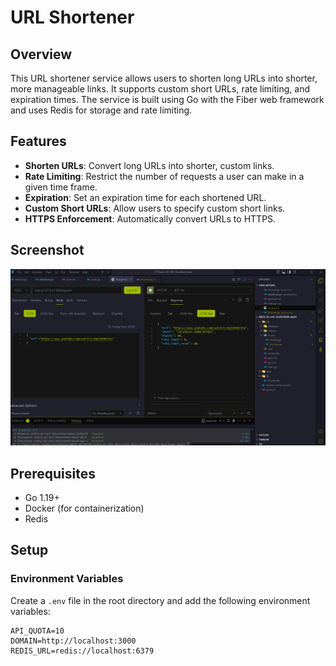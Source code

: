 # URL Shortener

## Overview

This URL shortener service allows users to shorten long URLs into shorter, more manageable links. It supports custom short URLs, rate limiting, and expiration times. The service is built using Go with the Fiber web framework and uses Redis for storage and rate limiting.

## Features

- **Shorten URLs**: Convert long URLs into shorter, custom links.
- **Rate Limiting**: Restrict the number of requests a user can make in a given time frame.
- **Expiration**: Set an expiration time for each shortened URL.
- **Custom Short URLs**: Allow users to specify custom short links.
- **HTTPS Enforcement**: Automatically convert URLs to HTTPS.

## Screenshot

![Application Screenshot](/assets/Screenshot.png) 

## Prerequisites

- Go 1.19+
- Docker (for containerization)
- Redis

## Setup

### Environment Variables

Create a `.env` file in the root directory and add the following environment variables:

```env
API_QUOTA=10
DOMAIN=http://localhost:3000
REDIS_URL=redis://localhost:6379
